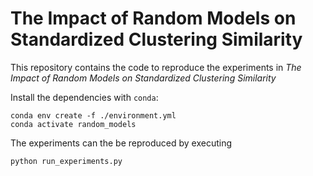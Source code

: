 # The Impact of Random Models on Standardized Clustering Similarity

This repository contains the code to reproduce the experiments in _The Impact of Random Models on Standardized Clustering Similarity_

Install the dependencies with `conda`:

```
conda env create -f ./environment.yml
conda activate random_models
```

The experiments can the be reproduced by executing

```
python run_experiments.py
```
